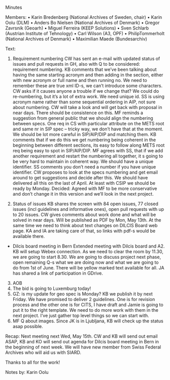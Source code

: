 Minutes

Members: 
•	Karin Bredenberg (National Archives of Sweden, chair)
•	Karin Oolu (DLM)
•	Anders Bo Nielsen (National Archives of Denmark)
•	Gregor Zavrsnik (Geoarh)
•	Miguel Ferreira (KEEP Solutions)
•	Sven Schlarb (Austrian Institute of Tehnology)
•	Carl Wilson (A3, OPF)
•	PhilipTommerholt (National Archives of Denmark)
•	Maximilian Maede (Bundesarchiv)

Text:
1.	Requirement numbering
CW has sent an e-mail with updated status of issues and pull requests in GH, also with Q to be considered: requirement numbering. KB comments that we’ve been talking about having the same starting acronym and then adding in the section, either with new acronym or full name and then running no. We need to remember these are true xml ID-s, we can’t introduce some characters. CW asks if it causes anyone a trouble if we change that? We could do re-numbering, but it’s a lot of extra work. We need unique id. SS is using acronym name rather than some sequential ordering in AIP, not sure about numbering. CW will take a look and will get back with proposal in near days. There should be consistence on this. MF reminds a suggestion from general public that we should align the numbering between specs. One req in CS with particular attribute on the METS root and same nr in SIP spec – tricky way, we don’t have that at the moment. We should be lot more careful in SIP/AIP/DIP and matching them. KB comments that if we do this we get numbering being coherent in the beginning between different sections, its easy to follow along METS root req being easy to spot in SIP/AIP/DIP. MF agrees with SS, that if we add another requirement and restart the numbering all together, it s going to be very hard to maintain in coherent way. We should have a unique identifier. SS comments you don’t need a number if you have unique identifier. CW proposes to look at the specs numbering and get email around to get suggestions and decide after this. We should have delivered all this on the last of April. At least with CSIP we should be ready by Monday. Decided: Agreed with MF to be more conservative and don’t change it in this version and we’ll look in the next project. 

2.	Status of issues 
KB shares the screen with 84 open issues, 77 closed issues (incl guidelines and informative ones), open pull requests with up to 20 issues. CW gives comments about work done and what will be solved in near days. Will be published as PDF by Mon, May 13th. At the same time we need to think about text changes on DILCIS Board web page. KA and IA are taking care of that, so links with pdf-s would be available there. 
- Dilcis board meeting in Bern
Extended meeting with Dilcis board and A2. KB will setup Webex connection. As we need to clear the room by 11.30, we are going to start 8.30. We are going to discuss project next phase, open remaining Q-s what we are doing now and what we are going to do from 1st of June. There will be yellow marked text available for all. JA has shared a link of participation in GDrive.  

3.	AOB
1.	The bid is going to Luxemburg today! 
2.	GZ: is my update for geo spec is Monday? KB we publish it by next Friday. We have promised to deliver 2 guidelines. One is for revision process and the other one is for CITS, I have draft and Jamie is going to put it to the right template. We need to do more work with them in the next project. I’ve just gather top level things so we can start with.
3.	MF Q about images. Since JK is in Ljubljana, KB will check up the status asap possible. 

Recap: Next meeting next Wed, May 15th. CW and KB will send out email ASAP, KB and KO will send out agenda for Dilcis board meeting in Bern in the beginning of next week. We will have new member from Swiss Federal Archives who will aid us with SIARD.

Thanks to all for the work!  

Notes by: Karin Oolu
